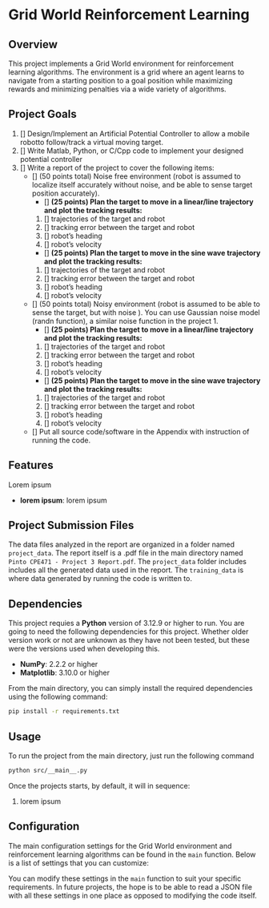 # Grid World Reinforcement Learning

## Overview

This project implements a Grid World environment for reinforcement learning algorithms. The environment is a grid where an agent learns to navigate from a starting position to a goal position while maximizing rewards and minimizing penalties via a wide variety of algorithms.

## Project Goals

1) [] Design/Implement an Artificial Potential Controller to allow a mobile robotto follow/track a virtual moving target.
2) [] Write Matlab, Python, or C/Cpp code to implement your designed potential controller
3) [] Write a report of the project to cover the following items:
    * [] (50 points total) Noise free environment (robot is assumed to localize itself accurately without noise, and be able to sense target position accurately).
        * [] **(25 points) Plan the target to move in a linear/line trajectory and plot the tracking results:**
        1. [] trajectories of the target and robot
        2. [] tracking error between the target and robot
        3. [] robot’s heading
        4. [] robot’s velocity
        * [] **(25 points) Plan the target to move in the sine wave trajectory and plot the tracking results:**
        1. [] trajectories of the target and robot
        2. [] tracking error between the target and robot
        3. [] robot’s heading
        4. [] robot’s velocity
    * [] (50 points total) Noisy environment (robot is assumed to be able to sense the target, but with noise ). You can use Gaussian noise model (randn function), a similar noise function in the project 1.
        * [] **(25 points) Plan the target to move in a linear/line trajectory and plot the tracking results:**
        1. [] trajectories of the target and robot
        2. [] tracking error between the target and robot
        3. [] robot’s heading
        4. [] robot’s velocity
        * [] **(25 points) Plan the target to move in the sine wave trajectory and plot the tracking results:**
        1. [] trajectories of the target and robot
        2. [] tracking error between the target and robot
        3. [] robot’s heading
        4. [] robot’s velocity
    * [] Put all source code/software in the Appendix with instruction of running the code.

## Features

Lorem ipsum

* **lorem ipsum**: lorem ipsum

## Project Submission Files

The data files analyzed in the report are organized in a folder named `project_data`. The report itself is a .pdf file in the main directory named `Pinto CPE471 - Project 3 Report.pdf`. The `project_data` folder includes includes all the generated data used in the report. The `training_data` is where data generated by running the code is written to.

## Dependencies

This project requies a **Python** version of 3.12.9 or higher to run.
You are going to need the following dependencies for this project. Whether older version work or not are unknown as they have not been tested, but these were the versions used when developing this.

* **NumPy**: 2.2.2 or higher
* **Matplotlib**: 3.10.0 or higher

From the main directory, you can simply install the required dependencies using the following command:

```bash
pip install -r requirements.txt
```

## Usage

To run the project from the main directory, just run the following command

```bash
python src/__main__.py
```

Once the projects starts, by default, it will in sequence:

1. lorem ipsum

## Configuration

The main configuration settings for the Grid World environment and reinforcement learning algorithms can be found in the `main` function. Below is a list of settings that you can customize:

You can modify these settings in the `main` function to suit your specific requirements. In future projects, the hope is to be able to read a JSON file with all these settings in one place as opposed to modifying the code itself.
